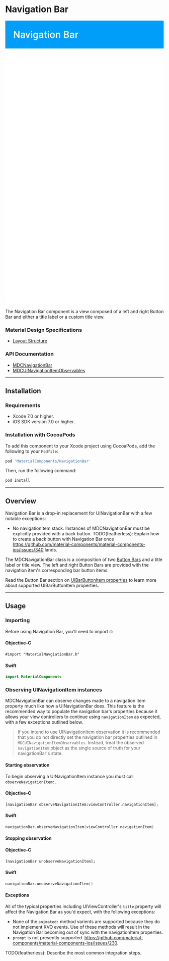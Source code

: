 # Navigation Bar

<!--{% if site.link_to_site == "true" %}-->
[![Navigation Bar](docs/assets/navigation_bar.png)](docs/assets/navigation_bar.mp4)
<!--{% else %}<div class="ios-animation right" markdown="1"><video src="docs/assets/navigation_bar.mp4" autoplay loop></video></div>{% endif %}-->

The Navigation Bar component is a view composed of a left and right Button Bar and either a title
label or a custom title view.
<!--{: .intro }-->

### Material Design Specifications

<ul class="icon-list">
  <li class="icon-link"><a href="http://www.google.com/design/spec/layout/structure.html">Layout Structure</a></li>
</ul>

### API Documentation

<ul class="icon-list">
  <li class="icon-link"><a href="https://material-ext.appspot.com/mdc-ios-preview/components/NavigationBar/apidocs/Classes/MDCNavigationBar.html">MDCNavigationBar</a></li>
  <li class="icon-link"><a href="https://material-ext.appspot.com/mdc-ios-preview/components/NavigationBar/apidocs/Protocols/MDCUINavigationItemObservables.html">MDCUINavigationItemObservables</a></li>
</ul>



- - -

## Installation

### Requirements

- Xcode 7.0 or higher.
- iOS SDK version 7.0 or higher.

### Installation with CocoaPods

To add this component to your Xcode project using CocoaPods, add the following to your `Podfile`:

~~~ bash
pod 'MaterialComponents/NavigationBar'
~~~

Then, run the following command:

~~~ bash
pod install
~~~



- - -

## Overview

Navigation Bar is a drop-in replacement for UINavigationBar with a few notable exceptions:

- No navigationItem stack. Instances of MDCNavigationBar must be explicitly provided with a back
  button. TODO(featherless): Explain how to create a back button with Navigation Bar once
  https://github.com/material-components/material-components-ios/issues/340 lands.

The MDCNavigationBar class is a composition of two [Button Bars](../ButtonBar) and a title label or
title view. The left and right Button Bars are provided with the navigation item's corresponding bar
button items.

Read the Button Bar section on
[UIBarButtonItem properties](../ButtonBar/#uibarbuttonitem-properties) to learn more about supported
UIBarButtonItem properties.




- - -

## Usage

### Importing

Before using Navigation Bar, you'll need to import it:

<!--<div class="material-code-render" markdown="1">-->
#### Objective-C

~~~ objc
#import "MaterialNavgiationBar.h"
~~~

#### Swift
~~~ swift
import MaterialComponents
~~~
<!--</div>-->

### Observing UINavigationItem instances

MDCNavigationBar can observe changes made to a navigation item property much like how a
UINavigationBar does. This feature is the recommended way to populate the navigation bar's
properties because it allows your view controllers to continue using `navigationItem` as expected,
with a few exceptions outlined below.

> If you intend to use UINavigationItem observation it is recommended that you do not directly set
> the navigation bar properties outlined in `MDCUINavigationItemObservables`. Instead, treat the
> observed `navigationItem` object as the single source of truth for your navigationBar's state.

#### Starting observation

To begin observing a UINavigationItem instance you must call `observeNavigationItem:`.

<!--<div class="material-code-render" markdown="1">-->
#### Objective-C
~~~ objc
[navigationBar observeNavigationItem:viewController.navigationItem];
~~~

#### Swift
~~~ swift
navigationBar.observeNavigationItem(viewController.navigationItem)
~~~
<!--</div>-->

#### Stopping observation

<!--<div class="material-code-render" markdown="1">-->
#### Objective-C
~~~ objc
[navigationBar unobserveNavigationItem];
~~~

#### Swift
~~~ swift
navigationBar.unobserveNavigationItem()
~~~
<!--</div>-->

#### Exceptions

All of the typical properties including UIViewController's `title` property will affect the
Navigation Bar as you'd expect, with the following exceptions:

- None of the `animated:` method varients are supported because they do not implement KVO events.
  Use of these methods will result in the Navigation Bar becoming out of sync with the
  navigationItem properties.
- `prompt` is not presently supported. https://github.com/material-components/material-components-ios/issues/230.

TODO(featherless): Describe the most common integration steps.
